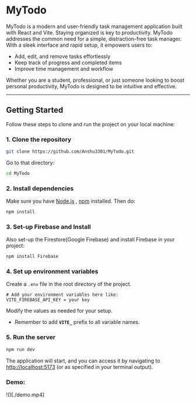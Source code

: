 # MyTodo

MyTodo is a modern and user-friendly task management application built with React and Vite. 
Staying organized is key to productivity. MyTodo addresses the common need for a simple, distraction-free task manager. With a sleek interface and rapid setup, it empowers users to:

- Add, edit, and remove tasks effortlessly
- Keep track of progress and completed items
- Improve time management and workflow

Whether you are a student, professional, or just someone looking to boost personal productivity, MyTodo is designed to be intuitive and effective.

---

## Getting Started

Follow these steps to clone and run the project on your local machine:

### 1. Clone the repository

```sh
git clone https://github.com/Anshu3301/MyTodo.git
```
Go to that directory:
```sh
cd MyTodo
```

### 2. Install dependencies

Make sure you have [Node.js](https://nodejs.org/) , [npm](https://www.npmjs.com/) installed.
Then do:
```sh
npm install
```

### 3. Set-up Firebase and Install
Also set-up the Firestore(Google Firebase) and install Firebase in your project:
```bash
npm install Firebase
```

### 4. Set up environment variables

Create a `.env` file in the root directory of the project. 

```
# Add your environment variables here like:
VITE_FIREBASE_API_KEY = your key
```
Modify the values as needed for your setup.
- Remember to add **`VITE_`** prefix to all variable names.

### 5. Run the server

```sh
npm run dev
```

The application will start, and you can access it by navigating to [http://localhost:5173](http://localhost:5173) (or as specified in your terminal output).



### Demo:
!()[./demo.mp4]
